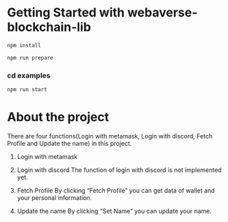 # Getting Started with webaverse-blockchain-lib

```sh
npm install
```

```sh
npm run prepare
```

### cd examples

```sh
npm run start
```

# About the project
There are four functions(Login with metamask, Login with discord, Fetch Profile and Update the name) in this project.

1.  Login with metamask
    
2.  Login with discord
    The function of login with discord is not implemented yet.
3.  Fetch Profile
    By clicking “Fetch Profile” you can get data of wallet and your personal information.
4.  Update the name
    By clicking “Set Name” you can update your name.